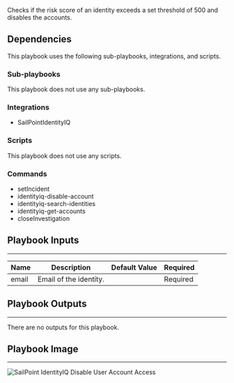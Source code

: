 Checks if the risk score of an identity exceeds a set threshold of 500 and disables the accounts.

## Dependencies
This playbook uses the following sub-playbooks, integrations, and scripts.

### Sub-playbooks
This playbook does not use any sub-playbooks.

### Integrations
* SailPointIdentityIQ

### Scripts
This playbook does not use any scripts.

### Commands
* setIncident
* identityiq-disable-account
* identityiq-search-identities
* identityiq-get-accounts
* closeInvestigation

## Playbook Inputs
---
| **Name** | **Description** | **Default Value** | **Required** |
| --- | --- | --- | --- |
| email | Email of the identity. |  | Required |

## Playbook Outputs
---
There are no outputs for this playbook.

## Playbook Image
---
![SailPoint IdentityIQ Disable User Account Access](../doc_files/SailPoint_IdentityIQ_Disable_User_Account_Access.png)